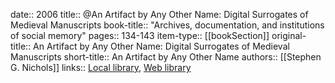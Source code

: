 date:: 2006
title:: @An Artifact by Any Other Name: Digital Surrogates of Medieval Manuscripts
book-title:: "Archives, documentation, and institutions of social memory"
pages:: 134-143
item-type:: [[bookSection]]
original-title:: An Artifact by Any Other Name: Digital Surrogates of Medieval Manuscripts
short-title:: An Artifact by Any Other Name
authors:: [[Stephen G. Nichols]]
links:: [Local library](zotero://select/groups/2386895/items/VVISQ4XG), [Web library](https://www.zotero.org/groups/2386895/items/VVISQ4XG)
